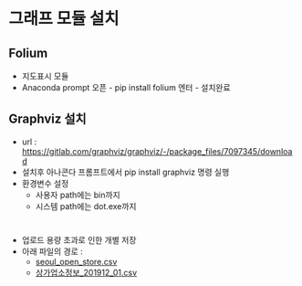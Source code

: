 # 그래프 모듈 설치
## Folium
- 지도표시 모듈
- Anaconda prompt 오픈 - pip install folium 엔터 - 설치완료

## Graphviz 설치
- url : https://gitlab.com/graphviz/graphviz/-/package_files/7097345/download
- 설치후 아나콘다 프롬프트에서 pip install graphviz 명령 실행
- 환경변수 설정
	- 사용자 path에는 bin까지
	- 시스템 path에는 dot.exe까지

# 
* 업로드 용량 초과로 인한 개별 저장
* 아래 파일의 경로 : 
  - [seoul_open_store.csv](https://drive.google.com/file/d/1KFkMx_SbUovNhy0WL8pAYl4jJQVYFfPn/view?usp=sharing)
  - [상가업소정보_201912_01.csv](https://drive.google.com/file/d/16FiXPleTmvvMGPD7QgYxRkVAJMLKym9P/view?usp=sharing)
